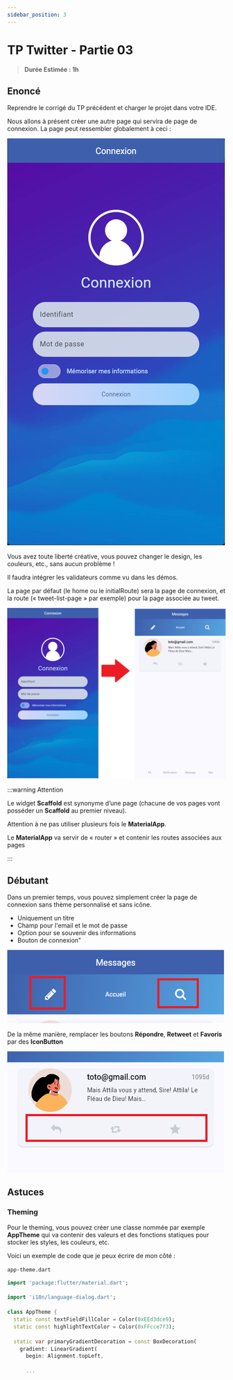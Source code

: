 ```yaml
---
sidebar_position: 3
---
```


# TP Twitter - Partie 03

> **Durée Estimée : 1h**

## Enoncé

Reprendre le corrigé du TP précédent et charger le projet dans votre IDE.

Nous allons à présent créer une autre page qui servira de page de connexion. La page peut ressembler globalement à ceci :

![Screenshot](img/tp_03_01.png)

Vous avez toute liberté créative, vous pouvez changer le design, les couleurs, etc., sans aucun problème !

Il faudra intégrer les validateurs comme vu dans les démos.

La page par défaut (le home ou le initialRoute) sera la page de connexion, et la route 
(« tweet-list-page » par exemple) pour la page associée au tweet.

![Screenshot](img/tp_03_navigation.png)

:::warning Attention

Le widget **Scaffold** est synonyme d’une page (chacune de vos pages vont posséder un 
**Scaffold** au premier niveau). 

Attention à ne pas utiliser plusieurs fois le **MaterialApp**. 

Le **MaterialApp** va servir de « router » et contenir les routes associées aux pages

:::

## Débutant

Dans un premier temps, vous pouvez simplement créer la page de connexion sans thème personnalisé et sans icône.

- Uniquement un titre
- Champ pour l'email et le mot de passe
- Option pour se souvenir des informations
- Bouton de connexion"


![Screenshot](img/tp_02_02.png)

De la même manière, remplacer les boutons **Répondre**, **Retweet**
et **Favoris** par des **IconButton**

![Screenshot](img/tp_02_03.png)

## Astuces

### Theming

Pour le theming, vous pouvez créer une classe nommée par exemple **AppTheme** qui va contenir des valeurs et des fonctions statiques pour stocker les styles, les couleurs, etc.

Voici un exemple de code que je peux écrire de mon côté :

`app-theme.dart`

```dart
import 'package:flutter/material.dart';

import 'i18n/language-dialog.dart';

class AppTheme {
  static const textFieldFillColor = Color(0xEEd3dce9);
  static const highlightTextColor = Color(0xFFcce7f3);

  static var primaryGradientDecoration = const BoxDecoration(
    gradient: LinearGradient(
      begin: Alignment.topLeft,

      ...
```